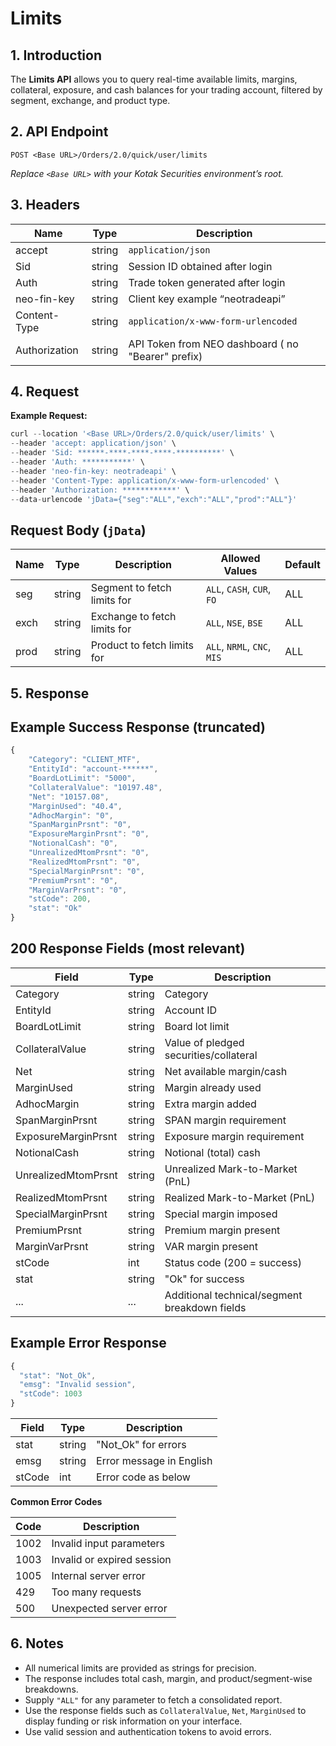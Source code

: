 # Limits

## 1. Introduction

The **Limits API** allows you to query real-time available limits, margins, collateral, exposure, and cash balances for your trading account, filtered by segment, exchange, and product type.

## 2. API Endpoint

`POST <Base URL>/Orders/2.0/quick/user/limits`

*Replace `<Base URL>` with your Kotak Securities environment’s root.*

## 3. Headers

| Name | Type | Description |
| --- | --- | --- |
| accept | string | `application/json` |
| Sid | string | Session ID obtained after login |
| Auth | string | Trade token generated after login  |
| neo-fin-key | string | Client key example “neotradeapi” |
| Content-Type | string | `application/x-www-form-urlencoded` |
| Authorization | string | API Token from NEO dashboard ( no "Bearer" prefix) |

## 4. Request

**Example Request:**

```jsx
curl --location '<Base URL>/Orders/2.0/quick/user/limits' \
--header 'accept: application/json' \
--header 'Sid: ******-****-****-****-**********' \
--header 'Auth: ***********' \
--header 'neo-fin-key: neotradeapi' \
--header 'Content-Type: application/x-www-form-urlencoded' \
--header 'Authorization: ************' \
--data-urlencode 'jData={"seg":"ALL","exch":"ALL","prod":"ALL"}'
```

## Request Body (`jData`)

| Name | Type | Description | Allowed Values | Default |
| --- | --- | --- | --- | --- |
| seg | string | Segment to fetch limits for | `ALL`, `CASH`, `CUR`, `FO` | ALL |
| exch | string | Exchange to fetch limits for | `ALL`, `NSE`, `BSE` | ALL |
| prod | string | Product to fetch limits for | `ALL`, `NRML`, `CNC`, `MIS` | ALL |

## 5. Response

## Example Success Response (truncated)

```jsx
{
    "Category": "CLIENT_MTF",
    "EntityId": "account-******",
    "BoardLotLimit": "5000",
    "CollateralValue": "10197.48",
    "Net": "10157.08",
    "MarginUsed": "40.4",
    "AdhocMargin": "0",
    "SpanMarginPrsnt": "0",
    "ExposureMarginPrsnt": "0",
    "NotionalCash": "0",
    "UnrealizedMtomPrsnt": "0",
    "RealizedMtomPrsnt": "0",
    "SpecialMarginPrsnt": "0",
    "PremiumPrsnt": "0",
    "MarginVarPrsnt": "0",
    "stCode": 200,
    "stat": "Ok"
}
```

## 200 Response Fields (most relevant)

| Field | Type | Description |
| --- | --- | --- |
| Category | string | Category |
| EntityId | string | Account ID |
| BoardLotLimit | string | Board lot limit |
| CollateralValue | string | Value of pledged securities/collateral |
| Net | string | Net available margin/cash |
| MarginUsed | string | Margin already used |
| AdhocMargin | string | Extra margin added |
| SpanMarginPrsnt | string | SPAN margin requirement |
| ExposureMarginPrsnt | string | Exposure margin requirement |
| NotionalCash | string | Notional (total) cash |
| UnrealizedMtomPrsnt | string | Unrealized Mark-to-Market (PnL) |
| RealizedMtomPrsnt | string | Realized Mark-to-Market (PnL) |
| SpecialMarginPrsnt | string | Special margin imposed |
| PremiumPrsnt | string | Premium margin present |
| MarginVarPrsnt | string | VAR margin present |
| stCode | int | Status code (200 = success) |
| stat | string | "Ok" for success |
| ... | ... | Additional technical/segment breakdown fields |

## Example Error Response

```jsx
{
  "stat": "Not_Ok",
  "emsg": "Invalid session",
  "stCode": 1003
}
```

| Field | Type | Description |
| --- | --- | --- |
| stat | string | "Not_Ok" for errors |
| emsg | string | Error message in English |
| stCode | int | Error code as below |

**Common Error Codes**

| Code | Description |
| --- | --- |
| 1002 | Invalid input parameters |
| 1003 | Invalid or expired session |
| 1005 | Internal server error |
| 429 | Too many requests |
| 500 | Unexpected server error |

## 6. Notes

- All numerical limits are provided as strings for precision.
- The response includes total cash, margin, and product/segment-wise breakdowns.
- Supply `"ALL"` for any parameter to fetch a consolidated report.
- Use the response fields such as `CollateralValue`, `Net`, `MarginUsed` to display funding or risk information on your interface.
- Use valid session and authentication tokens to avoid errors.